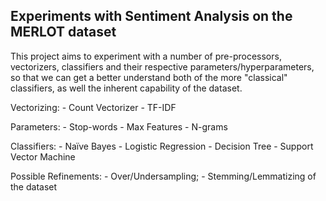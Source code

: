 ## Experiments with Sentiment Analysis on the MERLOT dataset

This project aims to experiment with a number of pre-processors, vectorizers, classifiers and their respective parameters/hyperparameters, so that we can get a better understand both of the more "classical" classifiers, as well the inherent capability of the dataset.

Vectorizing:
    - Count Vectorizer
    - TF-IDF

Parameters:
    - Stop-words
    - Max Features
    - N-grams 

Classifiers:
    - Naïve Bayes
    - Logistic Regression
    - Decision Tree
    - Support Vector Machine

Possible Refinements:
    - Over/Undersampling;
    - Stemming/Lemmatizing of the dataset

